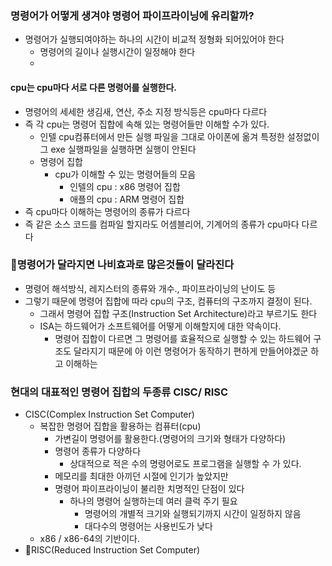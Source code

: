 ### 명령어가 어떻게 생겨야 명령어 파이프라이닝에 유리할까?
- 명령어가 실행되여야하는 하나의 시간이 비교적 정형화 되어있어야 한다
	- 명령어의 길이나 실행시간이 일정해야 한다
	- 
#### cpu는 cpu마다 서로 다른 명령어를 실행한다.
- 명령어의 세세한 생김새, 연산, 주소 지정 방식등은 cpu마다 다르다
- 즉 각 cpu는 명령어 집합에 속해 있는 명령어들만 이해할 수가 있다.
	- 인텔 cpu컴퓨터에서 만든 실행 파일을 그대로 아이폰에 옮겨 특정한 설정없이 그 exe 실행파일을 실행하면 실행이 안된다
	- 명령어 집합
		- cpu가 이해할 수 있는 명령어들의 모음
			- 인텔의 cpu : x86 명령어 집합
			- 애플의 cpu : ARM 명령어 집합
- 즉 cpu마다 이해하는 명령어의 종류가 다르다
- 즉 같은 소스 코드를 컴파일 할지라도 어셈블리어, 기계어의 종류가 cpu마다 다르다


### 명령어가 달라지면 나비효과로 많은것들이 달라진다 
- 명령어 해석방식, 레지스터의 종류와 개수., 파이프라이닝의 난이도 등
- 그렇기 때문에 명령어 집합에 따라 cpu의 구조, 컴퓨터의 구조까지 결정이 된다.
	- 그래서 명령어 집합 구조(Instruction Set Architecture)라고 부르기도 한다
	- ISA는 하드웨어가 소프트웨어를 어떻게 이해할지에 대한 약속이다. 
		- 명령어 집합이 다르면 그 명령어를 효율적으로 실행할 수 있는 하드웨어 구조도 달라지기 때문에 아 이런 명령어가 동작하기 편하게 만들어야겠군 하고 이해하는 

### 현대의 대표적인 명령어 집합의 두종류 CISC/ RISC
- CISC(Complex Instruction Set Computer)
	- 복잡한 명령어 집합을 활용하는 컴퓨터(cpu)
		- 가변길이 명령어를 활용한다.(명령어의 크기와 형태가 다양하다)
		- 명령어 종류가 다양하다
			- 상대적으로 적은 수의 명령어로도 프로그램을 실행할 수 가 있다.
		- 메모리를 최대한 아끼던 시절에 인기가 높았지만
		- 명령어 파이프라이닝이 불리한 치명적인 단점이 있다
			- 하나의 명령어 실행하는데 여러 클럭 주기 필요
				- 명령어의 개별적 크기와 실행되기까지 시간이 일정하지 않음
				- 대다수의 명령어는 사용빈도가 낮다
	- x86 / x86-64의 기반이다.
- RISC(Reduced Instruction Set Computer)
	